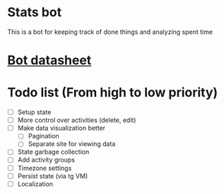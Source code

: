 # Stats bot

This is a bot for keeping track of done things and analyzing spent time
 
# [Bot datasheet](./bot/DATASHEET.md) 


# Todo list (From high to low priority)
 - [ ] Setup state
 - [ ] More control over activities (delete, edit)
 - [ ] Make data visualization better 
   - [ ] Pagination 
   - [ ] Separate site for viewing data
 - [ ] State garbage collection
 - [ ] Add activity groups
 - [ ] Timezone settings
 - [ ] Persist state (via tg VM)
 - [ ] Localization 
